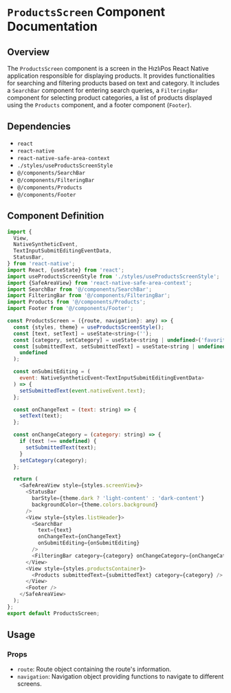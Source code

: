 # `ProductsScreen` Component Documentation

## Overview

The `ProductsScreen` component is a screen in the HızlıPos React Native application responsible for displaying products. It provides functionalities for searching and filtering products based on text and category. It includes a `SearchBar` component for entering search queries, a `FilteringBar` component for selecting product categories, a list of products displayed using the `Products` component, and a footer component (`Footer`).

## Dependencies

- `react`
- `react-native`
- `react-native-safe-area-context`
- `./styles/useProductsScreenStyle`
- `@/components/SearchBar`
- `@/components/FilteringBar`
- `@/components/Products`
- `@/components/Footer`

## Component Definition

```javascript
import {
  View,
  NativeSyntheticEvent,
  TextInputSubmitEditingEventData,
  StatusBar,
} from 'react-native';
import React, {useState} from 'react';
import useProductsScreenStyle from './styles/useProductsScreenStyle';
import {SafeAreaView} from 'react-native-safe-area-context';
import SearchBar from '@/components/SearchBar';
import FilteringBar from '@/components/FilteringBar';
import Products from '@/components/Products';
import Footer from '@/components/Footer';

const ProductsScreen = ({route, navigation}: any) => {
  const {styles, theme} = useProductsScreenStyle();
  const [text, setText] = useState<string>('');
  const [category, setCategory] = useState<string | undefined>('favorites');
  const [submittedText, setSubmittedText] = useState<string | undefined>(
    undefined
  );

  const onSubmitEditing = (
    event: NativeSyntheticEvent<TextInputSubmitEditingEventData>
  ) => {
    setSubmittedText(event.nativeEvent.text);
  };

  const onChangeText = (text: string) => {
    setText(text);
  };

  const onChangeCategory = (category: string) => {
    if (text !== undefined) {
      setSubmittedText(text);
    }
    setCategory(category);
  };

  return (
    <SafeAreaView style={styles.screenView}>
      <StatusBar
        barStyle={theme.dark ? 'light-content' : 'dark-content'}
        backgroundColor={theme.colors.background}
      />
      <View style={styles.listHeader}>
        <SearchBar
          text={text}
          onChangeText={onChangeText}
          onSubmitEditing={onSubmitEditing}
        />
        <FilteringBar category={category} onChangeCategory={onChangeCategory} />
      </View>
      <View style={styles.productsContainer}>
        <Products submittedText={submittedText} category={category} />
      </View>
      <Footer />
    </SafeAreaView>
  );
};
export default ProductsScreen;
```

## Usage

### Props

- `route`: Route object containing the route's information.
- `navigation`: Navigation object providing functions to navigate to different screens.
